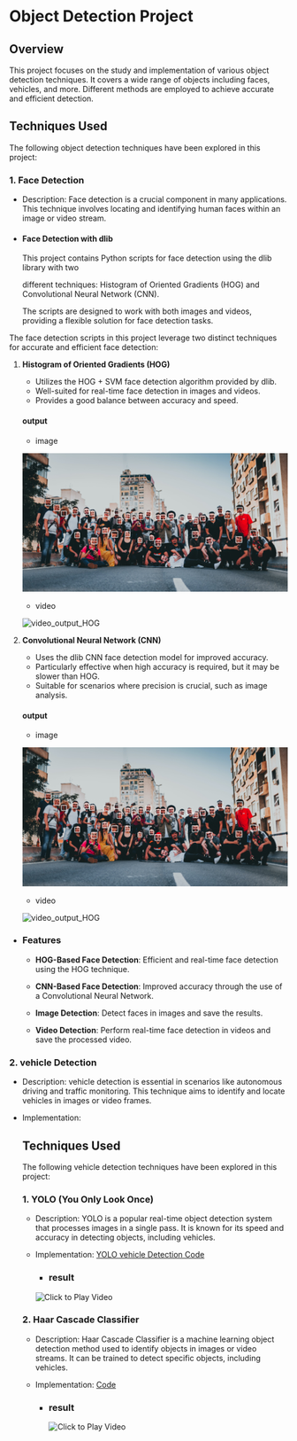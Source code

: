 # Object Detection Project

## Overview
This project focuses on the study and implementation of various object detection techniques. It covers a wide range of objects including faces, vehicles, and more. Different methods are employed to achieve accurate and efficient detection.

## Techniques Used
The following object detection techniques have been explored in this project:

### 1. Face Detection
- Description:
    Face detection is a crucial component in many applications. This technique involves locating and identifying human faces within an image or video stream.

 - #### Face Detection with dlib
    This project contains Python scripts for face detection using the dlib library with two 
    
    different techniques: Histogram of Oriented Gradients (HOG) and Convolutional Neural Network (CNN). 
    
    The scripts are designed to work with both images and videos, providing a flexible solution for face detection tasks.

The face detection scripts in this project leverage two distinct techniques for accurate and efficient face detection:

1. **Histogram of Oriented Gradients (HOG)**
   - Utilizes the HOG + SVM face detection algorithm provided by dlib.
   - Well-suited for real-time face detection in images and videos.
   - Provides a good balance between accuracy and speed.

   #### output
    - image

    ![image_output_HOG](face_detction/HOG/output/hog_face_detection_image.png)

    - video

    ![video_output_HOG](face_detction/HOG/output/videogif.gif)

2. **Convolutional Neural Network (CNN)**
   - Uses the dlib CNN face detection model for improved accuracy.
   - Particularly effective when high accuracy is required, but it may be slower than HOG.
   - Suitable for scenarios where precision is crucial, such as image analysis.
   
   #### output
    - image

    ![image_output_HOG](face_detction/HOG/output/hog_face_detection_image.png)

    - video
    
    ![video_output_HOG](face_detction/HOG/output/videogif.gif)

- ### Features

    - **HOG-Based Face Detection**: Efficient and real-time face detection using the HOG technique.

    - **CNN-Based Face Detection**: Improved accuracy through the use of a Convolutional Neural Network.

    - **Image Detection**: Detect faces in images and save the results.
    - **Video Detection**: Perform real-time face detection in videos and save the processed video.


### 2. vehicle Detection
- Description: vehicle detection is essential in scenarios like autonomous driving and traffic monitoring. This technique aims to identify and locate vehicles in images or video frames.
- Implementation: 
    ## Techniques Used
    The following vehicle detection techniques have been explored in this project:

    ### 1. YOLO (You Only Look Once)
    - Description: YOLO is a popular real-time object detection system that processes images in a single pass. It is known for its speed and accuracy in detecting objects, including vehicles.
    - Implementation: [YOLO vehicle Detection Code](./vehicle__detection_yolo/main.py)

    
        - ### result

        ![Click to Play Video](vehicle__detection_yolo/assets/output.gif)

    ### 2. Haar Cascade Classifier
    - Description: Haar Cascade Classifier is a machine learning object detection method used to identify objects in images or video streams. It can be trained to detect specific objects, including vehicles.
    - Implementation: [Code](vehicle_detection_Haar%20Cascade%20Classifier/Car_detection.py)


        - ### result
            ![Click to Play Video](vehicle_detection_Haar%20Cascade%20Classifier/assets/video.gif)




<!-- Add more techniques and implementations as needed -->
